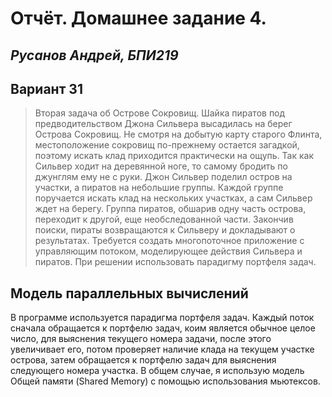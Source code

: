 # Отчёт. Домашнее задание 4. 
## _Русанов Андрей, БПИ219_

## Вариант 31
> Вторая задача об Острове Сокровищ. Шайка пиратов под предводительством Джона Сильвера высадилась на берег Острова Сокровищ. Не смотря на добытую карту старого Флинта, местоположение сокровищ по-прежнему остается загадкой, поэтому искать клад приходится практически на
ощупь. Так как Сильвер ходит на деревянной ноге, то самому бродить по
джунглям ему не с руки. Джон Сильвер поделил остров на участки, а пиратов
на небольшие группы. Каждой группе поручается искать клад на нескольких
участках, а сам Сильвер ждет на берегу. Группа пиратов, обшарив одну часть
острова, переходит к другой, еще необследованной части. Закончив поиски,
пираты возвращаются к Сильверу и докладывают о результатах. Требуется
создать многопоточное приложение с управляющим потоком, моделирующее действия Сильвера и пиратов. При решении использовать парадигму портфеля задач.


## Модель параллельных вычислений
В программе используется парадигма портфеля задач. Каждый поток сначала обращается к портфелю задач, коим является обычное целое число, для выяснения текущего номера задачи, после этого увеличивает его, потом проверяет наличие клада на текущем участке острова, затем обращается к портфелю задач для выяснения следующего номера участка.
В общем случае, я использую модель Общей памяти (Shared Memory) с помощью использования мьютексов.
